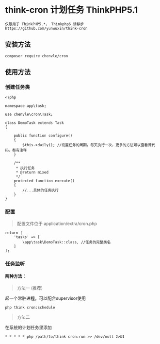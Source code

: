 # think-cron 计划任务   ThinkPHP5.1

```angular2html
仅限用于 ThinkPHP5.*， Thinkphp6 请移步 https://github.com/yunwuxin/think-cron
```

## 安装方法
```
composer require chenvle/cron
```

## 使用方法

### 创建任务类

```
<?php

namespace app\task;

use chenvle\cron\Task;

class DemoTask extends Task
{

    public function configure()
    {
        $this->daily(); //设置任务的周期，每天执行一次，更多的方法可以查看源代码，都有注释
    }

    /**
     * 执行任务
     * @return mixed
     */
    protected function execute()
    {
        //...具体的任务执行
    }
}

```

### 配置
> 配置文件位于 application/extra/cron.php

```
return [
    'tasks' => [
        \app\task\DemoTask::class, //任务的完整类名
    ]
];
```

### 任务监听

#### 两种方法：

> 方法一 (推荐)

起一个常驻进程，可以配合supervisor使用
~~~
php think cron:schedule
~~~

> 方法二

在系统的计划任务里添加
~~~
* * * * * php /path/to/think cron:run >> /dev/null 2>&1
~~~
